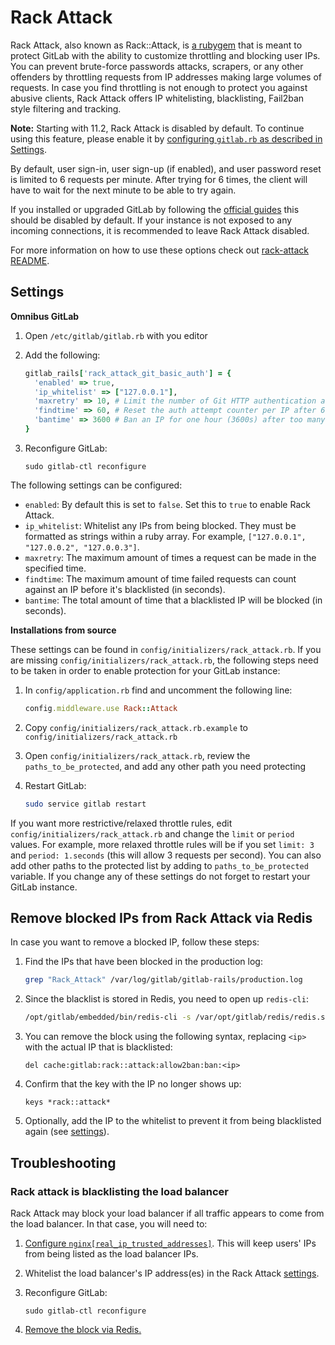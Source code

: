 # Rack Attack

Rack Attack, also known as Rack::Attack, is [a rubygem](https://github.com/kickstarter/rack-attack)
that is meant to protect GitLab with the ability to customize throttling and
blocking user IPs.
You can prevent brute-force passwords attacks, scrapers, or any other offenders
by throttling requests from IP addresses making large volumes of requests.
In case you find throttling is not enough to protect you against abusive clients,
Rack Attack offers IP whitelisting, blacklisting, Fail2ban style filtering and
tracking.

**Note:** Starting with 11.2, Rack Attack is disabled by default. To continue
using this feature, please enable it by [configuring `gitlab.rb` as described in Settings](#settings).

By default, user sign-in, user sign-up (if enabled), and user password reset is
limited to 6 requests per minute. After trying for 6 times, the client will
have to wait for the next minute to be able to try again.

If you installed or upgraded GitLab by following the [official guides](../install/README.md)
this should be disabled by default. If your instance is not exposed to any incoming
connections, it is recommended to leave Rack Attack disabled.

For more information on how to use these options check out
[rack-attack README](https://github.com/kickstarter/rack-attack/blob/master/README.md).

## Settings

**Omnibus GitLab**

1. Open `/etc/gitlab/gitlab.rb` with you editor
1. Add the following:

    ```ruby
    gitlab_rails['rack_attack_git_basic_auth'] = {
      'enabled' => true,
      'ip_whitelist' => ["127.0.0.1"],
      'maxretry' => 10, # Limit the number of Git HTTP authentication attempts per IP
      'findtime' => 60, # Reset the auth attempt counter per IP after 60 seconds
      'bantime' => 3600 # Ban an IP for one hour (3600s) after too many auth attempts
    }
    ```

1. Reconfigure GitLab:

    ```
    sudo gitlab-ctl reconfigure
    ```

The following settings can be configured:

- `enabled`: By default this is set to `false`. Set this to `true` to enable Rack Attack.
- `ip_whitelist`: Whitelist any IPs from being blocked. They must be formatted as strings within a ruby array.
   For example, `["127.0.0.1", "127.0.0.2", "127.0.0.3"]`.
- `maxretry`: The maximum amount of times a request can be made in the
   specified time.
- `findtime`: The maximum amount of time failed requests can count against an IP
   before it's blacklisted (in seconds).
- `bantime`: The total amount of time that a blacklisted IP will be blocked (in
   seconds).

**Installations from source**

These settings can be found in `config/initializers/rack_attack.rb`. If you are
missing `config/initializers/rack_attack.rb`, the following steps need to be
taken in order to enable protection for your GitLab instance:

1. In `config/application.rb` find and uncomment the following line:

    ```ruby
    config.middleware.use Rack::Attack
    ```

1. Copy `config/initializers/rack_attack.rb.example` to `config/initializers/rack_attack.rb`
1. Open `config/initializers/rack_attack.rb`, review the
   `paths_to_be_protected`, and add any other path you need protecting
1. Restart GitLab:

    ```sh
    sudo service gitlab restart
    ```

If you want more restrictive/relaxed throttle rules, edit
`config/initializers/rack_attack.rb` and change the `limit` or `period` values.
For example, more relaxed throttle rules will be if you set
`limit: 3` and `period: 1.seconds` (this will allow 3 requests per second).
You can also add other paths to the protected list by adding to `paths_to_be_protected`
variable. If you change any of these settings do not forget to restart your
GitLab instance.

## Remove blocked IPs from Rack Attack via Redis

In case you want to remove a blocked IP, follow these steps:

1. Find the IPs that have been blocked in the production log:

    ```sh
    grep "Rack_Attack" /var/log/gitlab/gitlab-rails/production.log
    ```

1. Since the blacklist is stored in Redis, you need to open up `redis-cli`:

    ```sh
    /opt/gitlab/embedded/bin/redis-cli -s /var/opt/gitlab/redis/redis.socket
    ```

1. You can remove the block using the following syntax, replacing `<ip>` with
   the actual IP that is blacklisted:

    ```
    del cache:gitlab:rack::attack:allow2ban:ban:<ip>
    ```

1. Confirm that the key with the IP no longer shows up:

    ```
    keys *rack::attack*
    ```

1. Optionally, add the IP to the whitelist to prevent it from being blacklisted
   again (see [settings](#settings)).

## Troubleshooting

### Rack attack is blacklisting the load balancer

Rack Attack may block your load balancer if all traffic appears to come from
the load balancer. In that case, you will need to:

1. [Configure `nginx[real_ip_trusted_addresses]`](https://docs.gitlab.com/omnibus/settings/nginx.html#configuring-gitlab-trusted_proxies-and-the-nginx-real_ip-module).
   This will keep users' IPs from being listed as the load balancer IPs.
1. Whitelist the load balancer's IP address(es) in the Rack Attack [settings](#settings).
1. Reconfigure GitLab:

    ```
    sudo gitlab-ctl reconfigure
    ```

1. [Remove the block via Redis.](#remove-blocked-ips-from-rack-attack-via-redis)
